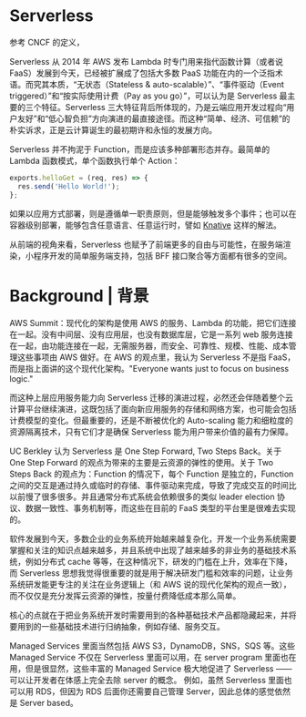 # Serverless

参考 CNCF 的定义，

Serverless 从 2014 年 AWS 发布 Lambda 时专门用来指代函数计算（或者说 FaaS）发展到今天，已经被扩展成了包括大多数 PaaS 功能在内的一个泛指术语。而究其本质，“无状态（Stateless & auto-scalable）”、“事件驱动（Event triggered）”和“按实际使用计费（Pay as you go）”，可以认为是 Serverless 最主要的三个特征。Serverless 三大特征背后所体现的，乃是云端应用开发过程向“用户友好”和“低心智负担”方向演进的最直接途径。而这种“简单、经济、可信赖”的朴实诉求，正是云计算诞生的最初期许和永恒的发展方向。

Serverless 并不拘泥于 Function，而是应该多种部署形态并存。最简单的 Lambda 函数模式，单个函数执行单个 Action：

```js
exports.helloGet = (req, res) => {
  res.send('Hello World!');
};
```

如果以应用方式部署，则是遵循单一职责原则，但是能够触发多个事件；也可以在容器级别部署，能够包含任意语言、任意运行时，譬如 [Knative](https://github.com/knative) 这样的解法。

从前端的视角来看，Serverless 也赋予了前端更多的自由与可能性，在服务端渲染，小程序开发的简单服务端支持，包括 BFF 接口聚合等方面都有很多的空间。

# Background | 背景

AWS Summit：现代化的架构是使用 AWS 的服务、Lambda 的功能，把它们连接在一起。没有中间层、没有应用层，也没有数据库层，它是一系列 web 服务连接在一起，由功能连接在一起，无需服务器，而安全、可靠性、规模、性能、成本管理这些事项由 AWS 做好。在 AWS 的观点里，我认为 Serverless 不是指 FaaS，而是指上面讲的这个现代化架构。"Everyone wants just to focus on business logic."

而这种上层应用服务能力向 Serverless 迁移的演进过程，必然还会伴随着整个云计算平台继续演进，这既包括了面向新应用服务的存储和网络方案，也可能会包括计费模型的变化。但最重要的，还是不断被优化的 Auto-scaling 能力和细粒度的资源隔离技术，只有它们才是确保 Serverless 能为用户带来价值的最有力保障。

UC Berkley 认为 Serverless 是 One Step Forward, Two Steps Back。关于 One Step Forward 的观点为带来的主要是云资源的弹性的使用。关于 Two Steps Back 的观点为：Function 的情况下，每个 Function 是独立的，Function 之间的交互是通过持久或临时的存储、事件驱动来完成，导致了完成交互的时间比以前慢了很多很多。并且通常分布式系统会依赖很多的类似 leader election 协议、数据一致性、事务机制等，而这些在目前的 FaaS 类型的平台里是很难去实现的。

软件发展到今天，多数企业的业务系统开始越来越复杂化，开发一个业务系统需要掌握和关注的知识点越来越多，并且系统中出现了越来越多的非业务的基础技术系统，例如分布式 cache 等等，在这种情况下，研发的门槛在上升，效率在下降，而 Serverless 思想我觉得很重要的就是用于解决研发门槛和效率的问题，让业务系统研发能更专注的关注在业务逻辑上（和 AWS 说的现代化架构的观点一致），而不仅仅是充分发挥云资源的弹性，按量付费降低成本那么简单。

核心的点就在于把业务系统开发时需要用到的各种基础技术产品都隐藏起来，并将要用到的一些基础技术进行归纳抽象，例如存储、服务交互。

Managed Services 里面当然包括 AWS S3，DynamoDB，SNS，SQS 等。这些 Managed Service 不仅在 Serverless 里面可以用，在 server program 里面也在用，但是很显然，这些丰富的 Managed Service 极大地促进了 Serverless ——可以让开发者在体感上完全去除 server 的概念。 例如，虽然 Serverless 里面也可以用 RDS，但因为 RDS 后面你还需要自己管理 Server，因此总体的感觉依然是 Server based。
